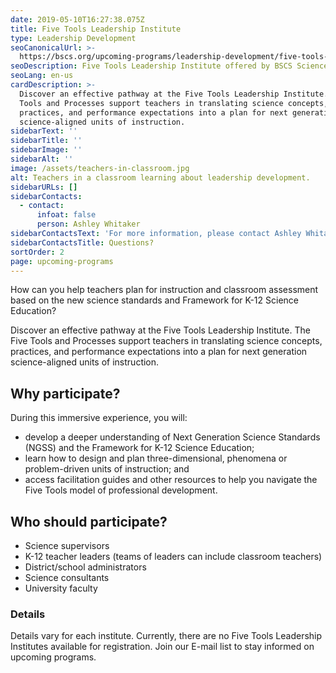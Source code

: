```yaml
---
date: 2019-05-10T16:27:38.075Z
title: Five Tools Leadership Institute
type: Leadership Development
seoCanonicalUrl: >-
  https://bscs.org/upcoming-programs/leadership-development/five-tools-leadership-institute
seoDescription: Five Tools Leadership Institute offered by BSCS Science Learning.
seoLang: en-us
cardDescription: >-
  Discover an effective pathway at the Five Tools Leadership Institute. The Five
  Tools and Processes support teachers in translating science concepts,
  practices, and performance expectations into a plan for next generation
  science-aligned units of instruction.
sidebarText: ''
sidebarTitle: ''
sidebarImage: ''
sidebarAlt: ''
image: /assets/teachers-in-classroom.jpg
alt: Teachers in a classroom learning about leadership development.
sidebarURLs: []
sidebarContacts:
  - contact:
      infoat: false
      person: Ashley Whitaker
sidebarContactsText: 'For more information, please contact Ashley Whitaker.'
sidebarContactsTitle: Questions?
sortOrder: 2
page: upcoming-programs
---
```

How can you help teachers plan for instruction and classroom assessment based on the new science standards and Framework for K-12 Science Education?

Discover an effective pathway at the Five Tools Leadership Institute. The Five Tools and Processes support teachers in translating science concepts, practices, and performance expectations into a plan for next generation science-aligned units of instruction.

## Why participate?

During this immersive experience, you will:

* develop a deeper understanding of Next Generation Science Standards (NGSS) and the Framework for K-12 Science Education;
* learn how to design and plan three-dimensional, phenomena or problem-driven units of instruction; and
* access facilitation guides and other resources to help you navigate the Five Tools model of  professional development.

## Who should participate?

* Science supervisors
* K-12 teacher leaders (teams of leaders can include classroom teachers)
* District/school administrators
* Science consultants
* University faculty

### Details

Details vary for each institute. Currently, there are no Five Tools Leadership Institutes available for registration. Join our E-mail list to stay informed on upcoming programs.
